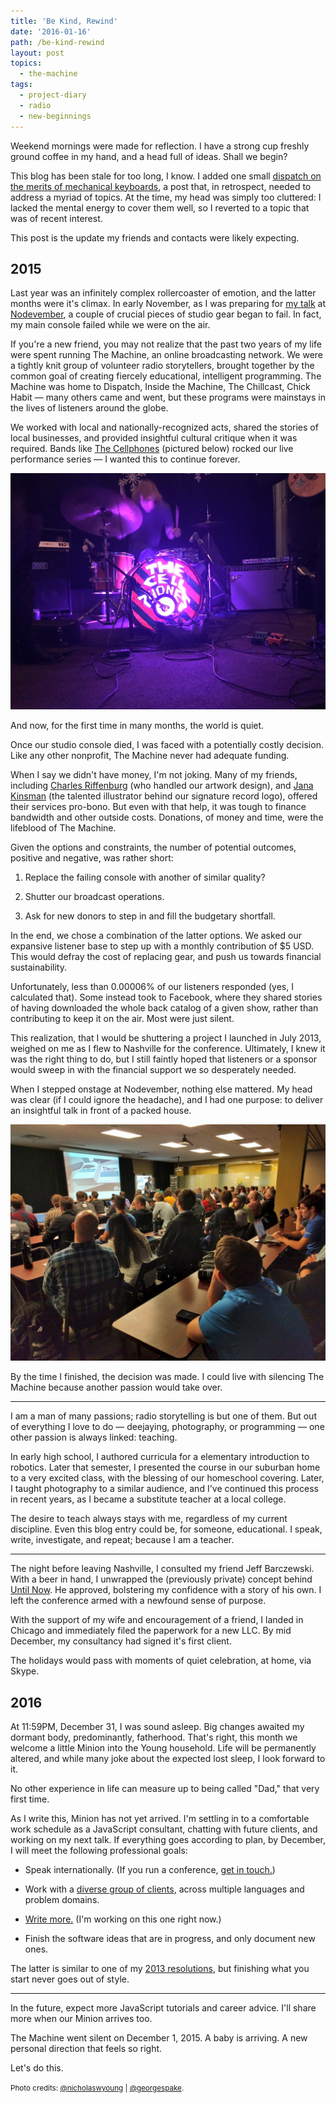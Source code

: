 ```yaml
---
title: 'Be Kind, Rewind'
date: '2016-01-16'
path: /be-kind-rewind
layout: post
topics:
  - the-machine
tags:
  - project-diary
  - radio
  - new-beginnings
---
```

Weekend mornings were made for reflection. I have a strong cup freshly ground coffee in my hand, and a head full of ideas. Shall we begin?

This blog has been stale for too long, I know. I added one small [dispatch on the merits of mechanical keyboards](/painless-keyboarding), a post that, in retrospect, needed to address a myriad of topics. At the time, my head was simply too cluttered: I lacked the mental energy to cover them well, so I reverted to a topic that was of recent interest.

This post is the update my friends and contacts were likely expecting.

## 2015

Last year was an infinitely complex rollercoaster of emotion, and the latter months were it's climax. In early November, as I was preparing for [my talk](/speaking) at [Nodevember](http://nodevemberg.org), a couple of crucial pieces of studio gear began to fail. In fact, my main console failed while we were on the air.

If you're a new friend, you may not realize that the past two years of my life were spent running The Machine, an online broadcasting network. We were a tightly knit group of volunteer radio storytellers, brought together by the common goal of creating fiercely educational, intelligent programming. The Machine was home to Dispatch, Inside the Machine, The Chillcast, Chick Habit &mdash; many others came and went, but these programs were mainstays in the lives of listeners around the globe.

We worked with local and nationally-recognized acts, shared the stories of local businesses, and provided insightful cultural critique when it was required. Bands like [The Cellphones](http://cellphonesband.com) (pictured below) rocked our live performance series &mdash; I wanted this to continue forever.

![A photo from our last show.](chick-habit-live.jpg)

And now, for the first time in many months, the world is quiet.

Once our studio console died, I was faced with a potentially costly decision. Like any other nonprofit, The Machine never had adequate funding.

When I say we didn't have money, I'm not joking. Many of my friends, including [Charles Riffenburg](http://grabbagmedia.com) (who handled our artwork design), and [Jana Kinsman](http://www.janakinsman.com) (the talented illustrator behind our signature record logo), offered their services pro-bono. But even with that help, it was tough to finance bandwidth and other outside costs. Donations, of money and time, were the lifeblood of The Machine.

Given the options and constraints, the number of potential outcomes, positive and negative, was rather short:

1. Replace the failing console with another of similar quality?

2. Shutter our broadcast operations.

3. Ask for new donors to step in and fill the budgetary shortfall.

In the end, we chose a combination of the latter options. We asked our expansive listener base to step up with a monthly contribution of $5 USD. This would defray the cost of replacing gear, and push us towards financial sustainability.

Unfortunately, less than 0.00006% of our listeners responded (yes, I calculated that). Some instead took to Facebook, where they shared stories of having downloaded the whole back catalog of a given show, rather than contributing to keep it on the air. Most were just silent.

This realization, that I would be shuttering a project I launched in July 2013, weighed on me as I flew to Nashville for the conference.  Ultimately, I knew it was the right thing to do, but I still faintly hoped that listeners or a sponsor would sweep in with the financial support we so desperately needed.

When I stepped onstage at Nodevember, nothing else mattered. My head was clear (if I could ignore the headache), and I had one purpose: to deliver an insightful talk in front of a packed house.

![My talk at Nodevember. Photo by @GeorgeSpake.](nodevember.jpg)

By the time I finished, the decision was made. I could live with silencing The Machine because another passion would take over.

---


I am a man of many passions; radio storytelling is but one of them. But out of everything I love to do &mdash; deejaying, photography, or programming &mdash; one other passion is always linked: teaching.

In early high school, I authored curricula for a elementary introduction to robotics. Later that semester, I presented the course in our suburban home to a very excited class, with the blessing of our homeschool covering. Later, I taught photography to a similar audience, and I've continued this process in recent years, as I became a substitute teacher at a local college.

The desire to teach always stays with me, regardless of my current discipline. Even this blog entry could be, for someone, educational. I speak, write, investigate, and repeat; because I am a teacher.

---

The night before leaving Nashville, I consulted my friend Jeff Barczewski. With a beer in hand, I unwrapped the (previously private) concept behind [Until Now](https://uptime.ventures). He approved, bolstering my confidence with a story of his own. I left the conference armed with a newfound sense of purpose.

With the support of my wife and encouragement of a friend, I landed in Chicago and immediately filed the paperwork for a new LLC. By mid December, my consultancy had signed it's first client.

The holidays would pass with moments of quiet celebration, at home, via Skype.

## 2016

At 11:59PM, December 31, I was sound asleep. Big changes awaited my dormant body, predominantly, fatherhood. That's right, this month we welcome a little Minion into the Young household. Life will be permanently altered, and while many joke about the expected lost sleep, I look forward to it.

No other experience in life can measure up to being called "Dad," that very first time.

As I write this, Minion has not yet arrived. I'm settling in to a comfortable work schedule as a JavaScript consultant, chatting with future clients, and working on my next talk. If everything goes according to plan, by December, I will meet the following professional goals:

* Speak internationally. (If you run a conference, [get in touch.](/speaking))

* Work with a [diverse group of clients](http://untilnow.co), across multiple languages and problem domains.

* [Write more.](http://nicholaswyoung.com) (I'm working on this one right now.)

* Finish the software ideas that are in progress, and only document new ones.

The latter is similar to one of my [2013 resolutions](/creative-guard-rails), but finishing what you start never goes out of style.

---

In the future, expect more JavaScript tutorials and career advice. I'll share more when our Minion arrives too.

The Machine went silent on December 1, 2015. A baby is arriving. A new personal direction that feels so right.

Let's do this.

<small>Photo credits: [@nicholaswyoung](http://twitter.com/nicholaswyoung) | [@georgespake](https://twitter.com/georgespake/status/665620895554228225).</small>
